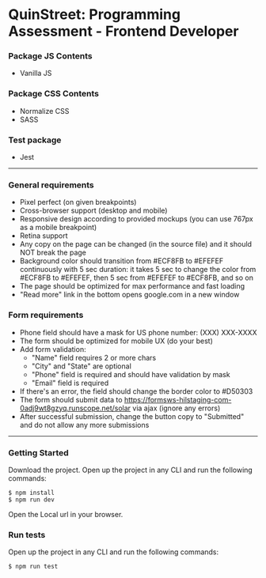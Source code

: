 # QuinStreet: Programming Assessment - Frontend Developer

### Package JS Contents

- Vanilla JS

### Package CSS Contents

- Normalize CSS
- SASS

### Test package

- Jest


----

### General requirements

- Pixel perfect (on given breakpoints)
- Cross-browser support (desktop and mobile)
- Responsive design according to provided mockups (you can use 767px as a mobile breakpoint)
- Retina support
- Any copy on the page can be changed (in the source file) and it should NOT break the page
- Background color should transition from #ECF8FB to #EFEFEF continuously with 5 sec duration: it takes 5 sec to change the color from #ECF8FB to #EFEFEF, then 5 sec from #EFEFEF to #ECF8FB, and so on
- The page should be optimized for max performance and fast loading
- "Read more" link in the bottom opens google.com in a new window

### Form requirements

- Phone field should have a mask for US phone number: (XXX) XXX-XXXX
- The form should be optimized for mobile UX (do your best)
- Add form validation:
    - "Name" field requires 2 or more chars
    - "City" and "State" are optional
    - "Phone" field is required and should have validation by mask
    - "Email" field is required
- If there's an error, the field should change the border color to #D50303
- The form should submit data to https://formsws-hilstaging-com-0adj9wt8gzyq.runscope.net/solar via ajax (ignore any errors)
- After successful submission, change the button copy to "Submitted" and do not allow any more submissions

---

### Getting Started

Download the project. Open up the project in any CLI and run the following commands:

```
$ npm install
$ npm run dev
```

Open the Local url in your browser.

### Run tests

Open up the project in any CLI and run the following commands:

```
$ npm run test
```
